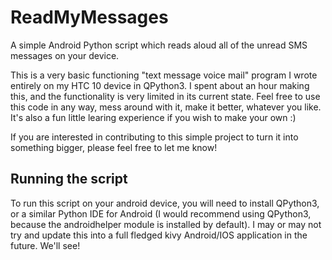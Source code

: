 # ReadMyMessages
A simple Android Python script which reads aloud all of the unread SMS messages on your device.

This is a very basic functioning "text message voice mail" program I wrote entirely on my HTC 10 device in QPython3. I spent about an hour making this, and the functionality is very limited in its current state. Feel free to use this code in any way, mess around with it, make it better, whatever you like. It's also a fun little learing experience if you wish to make your own :)

If you are interested in contributing to this simple project to turn it into something bigger, please feel free to let me know!

## Running the script
To run this script on your android device, you will need to install QPython3, or a similar Python IDE for Android (I would recommend using QPython3, because the androidhelper module is installed by default). I may or may not try and update this into a full fledged kivy Android/IOS application in the future. We'll see!
